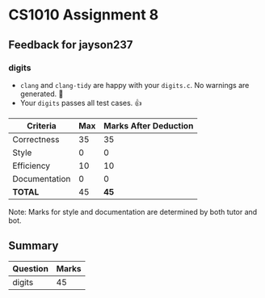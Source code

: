 # CS1010 Assignment 8
## Feedback for jayson237
### digits
- `clang` and `clang-tidy` are happy with your `digits.c`. No warnings are generated. :confetti_ball:
- Your `digits` passes all test cases. :thumbsup:

| Criteria | Max | Marks After Deduction |
| ---------|-----|----------------------------|
| Correctness | 35 | 35 |
| Style | 0 | 0 |
| Efficiency | 10 | 10 |
| Documentation | 0 | 0 |
| **TOTAL** | 45 | **45** |

Note: Marks for style and documentation are determined by both tutor and bot.
## Summary
| Question | Marks |
|----------|-------|
| digits | 45 |
